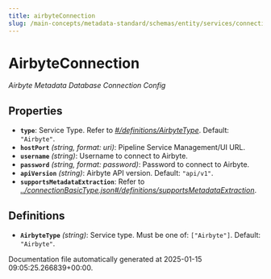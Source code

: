 ```yaml
---
title: airbyteConnection
slug: /main-concepts/metadata-standard/schemas/entity/services/connections/pipeline/airbyteconnection
---
```


# AirbyteConnection

*Airbyte Metadata Database Connection Config*

## Properties

- **`type`**: Service Type. Refer to *[#/definitions/AirbyteType](#definitions/AirbyteType)*. Default: `"Airbyte"`.
- **`hostPort`** *(string, format: uri)*: Pipeline Service Management/UI URL.
- **`username`** *(string)*: Username to connect to Airbyte.
- **`password`** *(string, format: password)*: Password to connect to Airbyte.
- **`apiVersion`** *(string)*: Airbyte API version. Default: `"api/v1"`.
- **`supportsMetadataExtraction`**: Refer to *[../connectionBasicType.json#/definitions/supportsMetadataExtraction](#/connectionBasicType.json#/definitions/supportsMetadataExtraction)*.
## Definitions

- **`AirbyteType`** *(string)*: Service type. Must be one of: `["Airbyte"]`. Default: `"Airbyte"`.


Documentation file automatically generated at 2025-01-15 09:05:25.266839+00:00.

